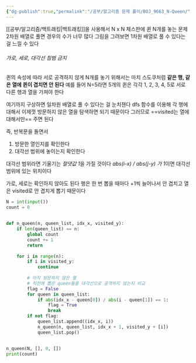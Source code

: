 ```yaml
---
{"dg-publish":true,"permalink":"/공부/알고리즘 문제 풀이/BOJ_9663_N-Queen/","dgPassFrontmatter":true}
---
```


[[공부/알고리즘/백트래킹\|백트래킹]]을 사용해서 N x N 체스판에 퀸 N개를 놓는 문제
2차원 배열로 풀면 경우의 수가 너무 많다
그림을 그려보면 1차원 배열로 풀 수 있다는 걸 느낄 수 있다

###### 가로, 세로, 대각선 침범 금지

퀸의 속성에 따라 서로 공격하지 않게 N개를 놓기 위해서는
마치 스도쿠처럼 **같은 행, 같은 열에 퀸이 겹치면 안 된다**
예를 들어 N=5라면 5개의 퀸은 각각 1, 2, 3, 4, 5로 서로 다른 행과 열을 가져야 한다

여기까지 구상하면 일차원 배열로 풀 수 있다는 걸 눈치챈다
dfs 함수를 이용해 각 행에 대해서
이제껏 방문하지 않은 열을 탐색하면 되기 때문이다
그러므로 ==visited는 열에 대해서만== 주면 된다

즉, 반복문을 돌면서
1) 방문한 열인지를 확인한다
2) 대각선 범위에 놓이는지 확인한다

대각선 범위라면 기울기는 *절댓값 1*을 가질 것이다
*abs(i-x) / abs(j-y) 가 1*이면 대각선 범위에 있는 위치이다

가로, 세로는 확인하지 않아도 된다
행은 한 번 뽑을 때마다 +1씩 늘어나서 안 겹치고
열은 visited로 안 겹치게 뽑기 때문이다

```python
N = int(input())  
count = 0  
  
  
def n_queen(n, queen_list, idx_x, visited_y):  
    if len(queen_list) == n:  
        global count  
        count += 1  
        return  
  
    for i in range(n):  
        if i in visited_y:  
            continue  
  
        # 아직 방문하지 않은 열  
        # 직전에 뽑은 queen들을 대각선으로 공격하지 않는지 비교  
        flag = False  
        for queen in queen_list:  
            if abs(idx_x - queen[0]) / abs(i - queen[1]) == 1:  
                flag = True  
                break  
        if not flag:  
            queen_list.append((idx_x, i))  
            n_queen(n, queen_list, idx_x + 1, visited_y + [i])  
            queen_list.pop()  
  
  
n_queen(N, [], 0, [])  
print(count)
```